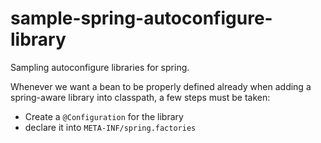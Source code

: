 # sample-spring-autoconfigure-library

Sampling autoconfigure libraries for spring.

Whenever we want a bean to be properly defined already when adding a
spring-aware library into classpath, a few steps must be taken:

- Create a `@Configuration` for the library
- declare it into `META-INF/spring.factories`

